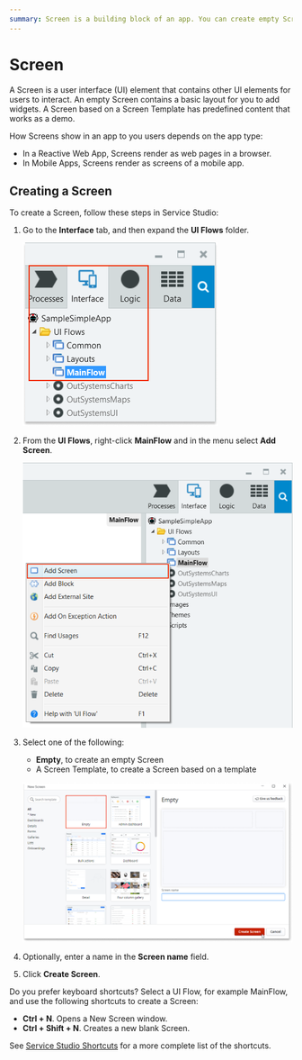 ```yaml
---
summary: Screen is a building block of an app. You can create empty Screens or with some predefined content.
---
```


# Screen

A Screen is a user interface (UI) element that contains other UI elements for users to interact. An empty Screen contains a basic layout for you to add widgets. A Screen based on a Screen Template has predefined content that works as a demo.

How Screens show in an app to you users depends on the app type:

* In a Reactive Web App, Screens render as web pages in a browser.
* In Mobile Apps, Screens render as screens of a mobile app.

## Creating a Screen

To create a Screen, follow these steps in Service Studio:

1. Go to the **Interface** tab, and then expand the **UI Flows** folder.

    ![Interface tab UI Flows](images/interface-tab-ui-flows-ss.png?width=300)

1. From the **UI Flows**, right-click **MainFlow** and in the menu select **Add Screen**.

    ![Add a Screen](images/add-screen-ss.png?width=400)

1. Select one of the following:
    
    * **Empty**, to create an empty Screen
    * A Screen Template, to create a Screen based on a template

    ![create Blank Screen](images/create-blank-screen-ss.png?width=700)

1. Optionally, enter a name in the **Screen name** field.

1. Click **Create Screen**.

<div class="info" markdown="1">

Do you prefer keyboard shortcuts? Select a UI Flow, for example MainFlow, and use the following shortcuts to create a Screen:

* **Ctrl + N**. Opens a New Screen window.
* **Ctrl + Shift + N**. Creates a new blank Screen.

See [Service Studio Shortcuts](../../../ref/lang/auto/shortcutkeys.md) for a more complete list of the shortcuts.

</div>
